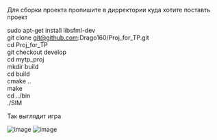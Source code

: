 Для сборки проекта пропишите в дирректории куда хотите поставть проект


sudo apt-get install libsfml-dev  
git clone git@github.com:Drago160/Proj_for_TP.git  
cd Proj_for_TP  
git checkout develop  
cd mytp_proj  
mkdir build  
cd build  
cmake ..  
make  
cd ../bin  
./SIM  



Так выглядит игра

![image](https://user-images.githubusercontent.com/98972593/235370435-c5c2dcb7-2d21-4571-99ba-5952cc10a1b2.png)
![image](https://user-images.githubusercontent.com/98972593/235370475-f38cec0e-9bf3-499b-9957-c273d3427cd0.png)

